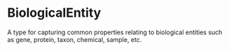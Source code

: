 # BiologicalEntity
A type for capturing common properties relating to biological entities such as gene, protein, taxon, chemical, sample, etc.
